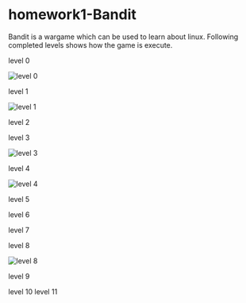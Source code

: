 # homework1-Bandit

Bandit is a wargame which can be used to learn about linux. Following completed levels shows how the game is execute.

level 0

![level 0](https://cloud.githubusercontent.com/assets/9804892/14378838/451478c2-fd2c-11e5-805d-64c1b176587d.png)

level 1

![level 1](https://cloud.githubusercontent.com/assets/9804892/14381295/465865dc-fd3a-11e5-814a-8e33d1a47fad.png)

level 2

level 3

![level 3](https://cloud.githubusercontent.com/assets/9804892/14381329/7d52b998-fd3a-11e5-865e-a5c6e2669254.png)

level 4

![level 4](https://cloud.githubusercontent.com/assets/9804892/14381331/7d54ec40-fd3a-11e5-8a7d-94ec714ee801.png)

level 5

level 6

level 7

level 8

![level 8](https://cloud.githubusercontent.com/assets/9804892/14381333/7d593566-fd3a-11e5-859e-68cb7613d8c3.png)

level 9


level 10
level 11




